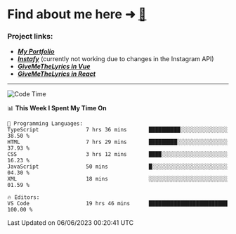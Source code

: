 # Find about me here ➜ [🧑](https://pauabella.dev)

### Project links:
- ***[My Portfolio](https://pauabella.dev)***
- ***[Instafy](https://instafy.me)*** (currently not working due to changes in the Instagram API)
- ***[GiveMeTheLyrics in Vue](https://lyrics.pauabella.dev)***
- ***[GiveMeTheLyrics in React](https://pauabella.dev/GiveMeTheLyrics)***

---
<!--START_SECTION:waka-->
![Code Time](http://img.shields.io/badge/Code%20Time-2%2C200%20hrs%2021%20mins-blue)

📊 **This Week I Spent My Time On** 

```text
💬 Programming Languages: 
TypeScript               7 hrs 36 mins       ██████████░░░░░░░░░░░░░░░   38.50 % 
HTML                     7 hrs 29 mins       █████████░░░░░░░░░░░░░░░░   37.93 % 
CSS                      3 hrs 12 mins       ████░░░░░░░░░░░░░░░░░░░░░   16.23 % 
JavaScript               50 mins             █░░░░░░░░░░░░░░░░░░░░░░░░   04.30 % 
XML                      18 mins             ░░░░░░░░░░░░░░░░░░░░░░░░░   01.59 % 

🔥 Editors: 
VS Code                  19 hrs 46 mins      █████████████████████████   100.00 % 
```


 Last Updated on 06/06/2023 00:20:41 UTC
<!--END_SECTION:waka-->
